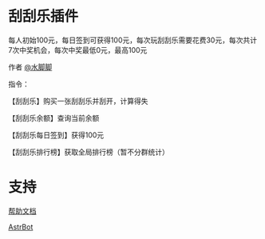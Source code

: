 
# 刮刮乐插件
每人初始100元，每日签到可获得100元，每次玩刮刮乐需要花费30元，每次共计7次中奖机会，每次中奖最低0元，最高100元

作者
[@水脚脚](https://github.com/waterfeet)

指令：

【刮刮乐】购买一张刮刮乐并刮开，计算得失       

【刮刮乐余额】查询当前余额 

【刮刮乐每日签到】获得100元

【刮刮乐排行榜】获取全局排行榜（暂不分群统计）


# 支持
[帮助文档](https://astrbot.soulter.top/dev/plugin.html)

[AstrBot](https://github.com/Soulter/AstrBot)
